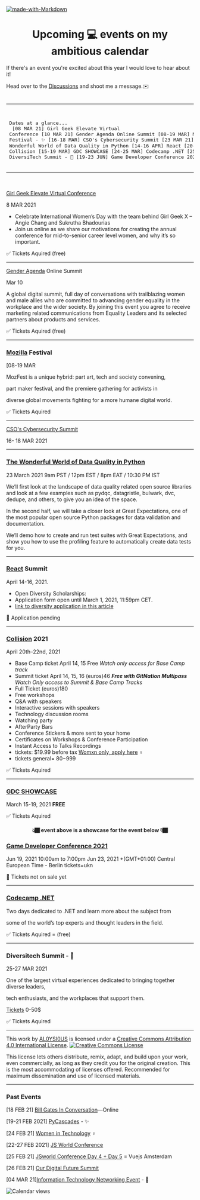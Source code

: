[![made-with-Markdown](https://img.shields.io/badge/Made%20with-Markdown-1f425f.svg)](http://commonmark.org)

<h1 align="center"> Upcoming 💻 events on my ambitious calendar</h1> 

If there's an event you're excited about this year I would love to hear about it! 

Head over to the [Discussions](https://github.com/AL0YSI0US/aloysious-the-ambitious/discussions) and shoot me a message.✉️ <br><br>

<table align="center"><tr><td>
<pre>

Dates at a glance...<br>
[08 MAR 21] Girl Geek Elevate Virtual Conference
[10 MAR 21] Gender Agenda Online Summit
[08-19 MAR] Mozilla Festival - ✨
[16-18 MAR] CSO's Cybersecurity Summit
[23 MAR 21] The Wonderful World of Data Quality in Python
[14-16 APR] React
[20-22 APR] Collision
[15-19 MAR] GDC SHOWCASE
[24-25 MAR] Codecamp .NET
[25-27 MAR] DiversiTech Summit - 💼 
[19-23 JUN] Game Developer Conference 2021 
</pre>
</td></tr></table><br>

[Girl Geek Elevate Virtual Conference](https://girlgeek.io/conferences/elevate2021/)

8 MAR 2021

+ Celebrate International Women’s Day with the team behind Girl Geek X – Angie Chang and Sukrutha Bhadourias  
+ Join us online as we share our motivations for creating the annual conference for mid-to-senior career level women, and why it’s so important.

✅ Tickets Aquired (free)

----

[Gender Agenda](https://hopin.com/events/gender-agenda-online-summit) Online Summit 

Mar 10

A global digital summit, full day of conversations with trailblazing women 
and male allies who are committed to advancing gender equality in the workplace
and the wider society. By joining this event you agree to receive marketing related communications from Equality Leaders and its selected partners about products and services.

✅ Tickets Aquired (free)

----

### [Mozilla](https://www.mozillafestival.org/en/) Festival

[08-19 MAR

MozFest is a unique hybrid: part art, tech and society convening, 

part maker festival, and the premiere gathering for activists in 

diverse global movements fighting for a more humane digital world.

✅ Tickets Aquired

----

[CSO's Cybersecurity Summit](https://events.idg.com/event-series/csos-cybersecurity-summit/?campaign={nonbrand}&medium={cpc}&source={google}&gclid=Cj0KCQiA4L2BBhCvARIsAO0SBdaOPwKQudQeqLYKQTTjdP3HBzKRnVOtl1uWEZjIjeuFMn_5MuHGSlIaAuzLEALw_wcB)

16- 18 MAR 2021

----

### [The Wonderful World of Data Quality in Python](https://www.meetup.com/data-umbrella/events/276462758/?isFromReg=true)

23 March 2021 9am PST / 12pm EST / 8pm EAT / 10:30 PM IST

We’ll first look at the landscape of data quality related open source libraries and look at a few examples such as pydqc, datagristle, bulwark, dvc, dedupe, and others, to give you an idea of the space. 

In the second half, we will take a closer look at Great Expectations, one of the most popular open source Python packages for data validation and documentation. 

We’ll demo how to create and run test suites with Great Expectations, and show you how to use the profiling feature to automatically create data tests for you.

----

### [React](https://remote.reactsummit.com/) Summit

April 14-16, 2021.

+ Open Diversity Scholarships:
+ Application form  open until March 1, 2021, 11:59pm CET.
+ [link to diversity application in this article](https://reactsummit.medium.com/get-a-diversity-scholarship-for-react-summit-remote-edition-2021-837c8b8795a2?fbclid=IwAR17CBqsqtNrWDluJpCH-JNfJza49PViDhXkN-akyBWkDsQDs_t7oR7VZiE)

🎯 Application pending

----

### [Collision](https://collisionconf.com/?utm_source=google&utm_medium=cpc&utm_campaign=10333646152&utm_content=115014181198&utm_term=collision%20summit&gclid=CjwKCAiAmrOBBhA0EiwArn3mfFNzSVTetL1-V_XX4_uIJQ5ukPE2OxLSPoNjAdMzRYQrpmg68y7l7xoCSkoQAvD_BwE) 2021

April 20th–22nd, 2021

+ Base Camp ticket April 14, 15 Free *Watch only access for Base Camp track*
+ Summit ticket April 14, 15, 16 (euros)46 ***Free with GitNation Multipass*** *Watch Only access to Summit & Base Camp Tracks*
+ Full Ticket (euros)180
+ Free workshops
+ Q&A with speakers
+ Interactive sessions with speakers
+ Technology discussion rooms
+ Watching party
+ AfterParty Bars
+ Conference Stickers & more sent to your home
+ Certificates on Workshops & Conference Participation
+ Instant Access to Talks Recordings
+ tickets: $19.99 before tax [Womxn only, apply here](https://collisionconf.com/women-in-tech#:~:text=What%20are%20Collision%20women%20in%20tech%20tickets%3F&text=Women%20in%20tech%20tickets%20offer,exclusive%20women%20in%20tech%20extras.) ♀️
+ tickets general= $80-$999

✅ Tickets Aquired

----

### [GDC SHOWCASE](https://gdconf.com/showcase?MCAID=77FB1CFE532B22840A490D45@AdobeOrg)

March 15-19, 2021 **FREE**

✅ Tickets Aquired

<h4 align="center">👆🏾 event above is a showcase for the event below 👇🏾</h4>

### [Game Developer Conference 2021](https://www.gdconf.com/)

Jun 19, 2021 10:00am to 7:00pm Jun 23, 2021
+(GMT+01:00) Central European Time - Berlin
tickets=ukn

🎯 Tickets not on sale yet

----

### [Codecamp .NET](https://codecamp.ro/dot-net-conference-march)

Two days dedicated to .NET and learn more about the subject from 

some of the world’s top experts and thought leaders in the field.

✅ Tickets Aquired = (free)

----

### Diversitech Summit - 💼

25-27 MAR 2021

One of the largest virtual experiences dedicated to bringing together diverse leaders, 

tech enthusiasts, and the workplaces that support them. 

[Tickets](https://www.eventbrite.com/e/diversitech-summit-tickets-137064961991) 0-50$

✅ Tickets Aquired

----

This work by <a xmlns:cc="http://creativecommons.org/ns#" href="https://github.com/AL0YSI0US/" property="cc:attributionName" rel="cc:attributionURL">AL0YSI0US</a> is licensed under a <a rel="license" href="http://creativecommons.org/licenses/by/4.0/">Creative Commons Attribution 4.0 International License</a>. <a rel="license" href="http://creativecommons.org/licenses/by/4.0/"><img alt="Creative Commons License" style="border-width:0" src="https://i.creativecommons.org/l/by/4.0/88x31.png" /></a><br />

This license lets others distribute, remix, adapt, and build upon your work, even commercially, as long as they credit you for the original creation. This is the most accommodating of licenses offered. Recommended for maximum dissemination and use of licensed materials.

----

### Past Events           
           
[18 FEB 21] [Bill Gates In Conversation](https://www.geekwire.com/calendar-event/bill-gates-conversation-online-bill-gates-conversation-online/)—Online

[19-21 FEB 2021] [PyCascades](https://2021.pycascades.com/) - ✨ 

[24 FEB 21] [Women in Technology](https://hopin.com/events/women-in-technology-a5d875a1-2350-4d19-9645-b77bf27621d7) ♀️

[22-27 FEB 2021] [JS World Conference](https://frontenddeveloperlove.com/)

[25 FEB 21] [JSworld Conference Day 4 + Day 5](https://hopin.com/events/vuejs-amsterdam-jsworld-conference-day-5) = Vuejs Amsterdam

[26 FEB 21] [Our Digital Future Summit](https://hopin.com/events/our-digital-future-summit)

[04 MAR 21][Information Technology Networking Event](https://www.facebook.com/events/249936280010203/?acontext=%7B%22event_action_history%22%3A[%7B%22mechanism%22%3A%22search_results%22%2C%22surface%22%3A%22search%22%7D]%7D) - 💼

![Calendar views](https://gpvc.arturio.dev/AL0YSI0US) 

<!-- https://github.com/AL0YSI0US/hit-counter --!>
